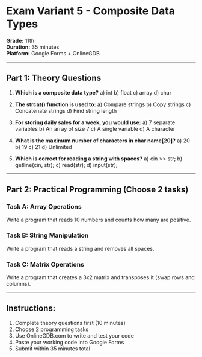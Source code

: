 # Exam Variant 5 - Composite Data Types
**Grade:** 11th  
**Duration:** 35 minutes  
**Platform:** Google Forms + OnlineGDB

---

## Part 1: Theory Questions

1. **Which is a composite data type?**
   a) int
   b) float
   c) array
   d) char

2. **The strcat() function is used to:**
   a) Compare strings
   b) Copy strings
   c) Concatenate strings
   d) Find string length

3. **For storing daily sales for a week, you would use:**
   a) 7 separate variables
   b) An array of size 7
   c) A single variable
   d) A character

4. **What is the maximum number of characters in char name[20]?**
   a) 20
   b) 19
   c) 21
   d) Unlimited

5. **Which is correct for reading a string with spaces?**
   a) cin >> str;
   b) getline(cin, str);
   c) read(str);
   d) input(str);

---

## Part 2: Practical Programming (Choose 2 tasks)

### Task A: Array Operations
Write a program that reads 10 numbers and counts how many are positive.

### Task B: String Manipulation
Write a program that reads a string and removes all spaces.

### Task C: Matrix Operations
Write a program that creates a 3x2 matrix and transposes it (swap rows and columns).

---

## Instructions:
1. Complete theory questions first (10 minutes)
2. Choose 2 programming tasks
3. Use OnlineGDB.com to write and test your code
4. Paste your working code into Google Forms
5. Submit within 35 minutes total
